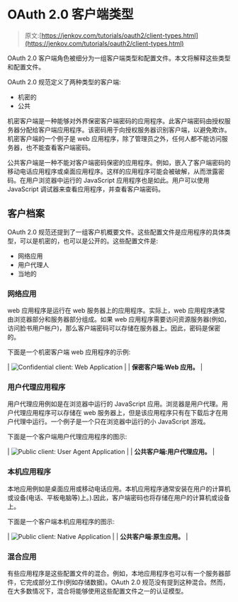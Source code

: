 # OAuth 2.0 客户端类型

> 原文:[https://jenkov.com/tutorials/oauth2/client-types.html](https://jenkov.com/tutorials/oauth2/client-types.html)

OAuth 2.0 客户端角色被细分为一组客户端类型和配置文件。本文将解释这些类型和配置文件。

OAuth 2.0 规范定义了两种类型的客户端:

*   机密的
*   公共

机密客户端是一种能够对外界保密客户端密码的应用程序。此客户端密码由授权服务器分配给客户端应用程序。该密码用于向授权服务器识别客户端，以避免欺诈。机密客户端的一个例子是 web 应用程序，除了管理员之外，任何人都不能访问服务器，也不能查看客户端密码。

公共客户端是一种不能对客户端密码保密的应用程序。例如，嵌入了客户端密码的移动电话应用程序或桌面应用程序。这样的应用程序可能会被破解，从而泄露密码。在用户浏览器中运行的 JavaScript 应用程序也是如此。用户可以使用 JavaScript 调试器来查看应用程序，并查看客户端密码。

## 客户档案

OAuth 2.0 规范还提到了一组客户机概要文件。这些配置文件是应用程序的具体类型，可以是机密的，也可以是公开的。这些配置文件是:

*   网络应用
*   用户代理人
*   当地的

### 网络应用

web 应用程序是运行在 web 服务器上的应用程序。实际上，web 应用程序通常由浏览器部分和服务器部分组成。如果 web 应用程序需要访问资源服务器(例如，访问脸书用户帐户)，那么客户端密码可以存储在服务器上。因此，密码是保密的。

下面是一个机密客户端 web 应用程序的示例:

| ![Confidential client: Web Application](../Images/f5b04038519f4fa59d58f4fba4121e92.png) |
| **保密客户端:Web 应用。** |

### 用户代理应用程序

用户代理应用例如是在浏览器中运行的 JavaScript 应用。浏览器是用户代理。用户代理应用程序可以存储在 web 服务器上，但是该应用程序只有在下载后才在用户代理中运行。一个例子是一个只在浏览器中运行的小 JavaScript 游戏。

下面是一个客户端用户代理应用程序的图示:

| ![Public client: User Agent Application](../Images/d1a80fe047395f15c9610cc3e930bd70.png) |
| **公共客户端:用户代理应用。** |

### 本机应用程序

本地应用例如是桌面应用或移动电话应用。本机应用程序通常安装在用户的计算机或设备(电话、平板电脑等)上。).因此，客户端密码也将存储在用户的计算机或设备上。

下面是一个客户端本机应用程序的图示:

| ![Public client: Native Application](../Images/e1f73c6f067834bf17a0d470077c2e18.png) |
| **公共客户端:原生应用。** |

### 混合应用

有些应用程序是这些配置文件的混合。例如，本地应用程序也可以有一个服务器部件，它完成部分工作(例如存储数据)。OAuth 2.0 规范没有提到这种混合。然而，在大多数情况下，混合将能够使用这些配置文件之一的认证模型。